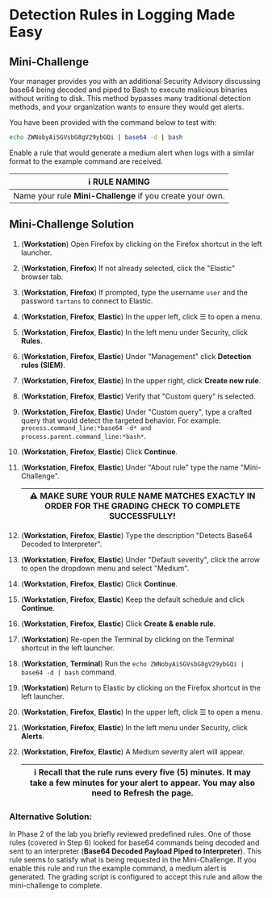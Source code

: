 # Detection Rules in Logging Made Easy

## Mini-Challenge

Your manager provides you with an additional Security Advisory discussing base64 being decoded and piped to Bash to execute malicious binaries without writing to disk. This method bypasses many traditional detection methods, and your organization wants to ensure they would get alerts.

You have been provided with the command below to test with:

```bash
echo ZWNobyAiSGVsbG8gV29ybGQi | base64 -d | bash
```

Enable a rule that would generate a medium alert when logs with a similar format to the example command are received.

| &#8505; RULE NAMING |
|---|
| Name your rule **Mini-Challenge** if you create your own. |

## Mini-Challenge Solution

1. (**Workstation**) Open Firefox by clicking on the Firefox shortcut in the left launcher.

2. (**Workstation**, **Firefox**) If not already selected, click the "Elastic" browser tab.

3. (**Workstation**, **Firefox**) If prompted, type the username `user` and the password `tartans` to connect to Elastic.

4. (**Workstation**, **Firefox**, **Elastic**) In the upper left, click &#9776; to open a menu.

5. (**Workstation**, **Firefox**, **Elastic**) In the left menu under Security, click **Rules**.

6. (**Workstation**, **Firefox**, **Elastic**) Under "Management" click **Detection rules (SIEM)**.

7. (**Workstation**, **Firefox**, **Elastic**) In the upper right, click **Create new rule**.

8. (**Workstation**, **Firefox**, **Elastic**) Verify that "Custom query" is selected.

9. (**Workstation**, **Firefox**, **Elastic**) Under "Custom query", type a crafted query that would detect the targeted behavior. For example: `process.command_line:*base64 -d* and process.parent.command_line:*bash*`.

10. (**Workstation**, **Firefox**, **Elastic**) Click **Continue**.

11. (**Workstation**, **Firefox**, **Elastic**) Under "About rule" type the name "Mini-Challenge".

    | &#9888; MAKE SURE YOUR RULE NAME MATCHES EXACTLY IN ORDER FOR THE GRADING CHECK TO COMPLETE SUCCESSFULLY! |
    | --- |

12. (**Workstation**, **Firefox**, **Elastic**) Type the description "Detects Base64 Decoded to Interpreter".

13. (**Workstation**, **Firefox**, **Elastic**) Under "Default severity", click the arrow to open the dropdown menu and select "Medium".

14. (**Workstation**, **Firefox**, **Elastic**) Click **Continue**.

15. (**Workstation**, **Firefox**, **Elastic**) Keep the default schedule and click **Continue**.

16. (**Workstation**, **Firefox**, **Elastic**) Click **Create & enable rule**.

17. (**Workstation**) Re-open the Terminal by clicking on the Terminal shortcut in the left launcher.

18. (**Workstation**, **Terminal**) Run the `echo ZWNobyAiSGVsbG8gV29ybGQi | base64 -d | bash` command.

19. (**Workstation**) Return to Elastic by clicking on the Firefox shortcut in the left launcher.

20. (**Workstation**, **Firefox**, **Elastic**) In the upper left, click &#9776; to open a menu.

21. (**Workstation**, **Firefox**, **Elastic**) In the left menu under Security, click **Alerts**.

22. (**Workstation**, **Firefox**, **Elastic**) A Medium severity alert will appear.

    | &#8505; Recall that the rule runs every five (5) minutes. It may take a few minutes for your alert to appear. You may also need to Refresh the page. |
    | --- |

### Alternative Solution:

In Phase 2 of the lab you briefly reviewed predefined rules. One of those rules (covered in Step 6) looked for base64 commands being decoded and sent to an interpreter (**Base64 Decoded Payload Piped to Interpreter**). This rule seems to satisfy what is being requested in the Mini-Challenge. If you enable this rule and run the example command, a medium alert is generated. The grading script is configured to accept this rule and allow the mini-challenge to complete.
